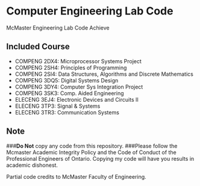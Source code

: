 # Computer Engineering Lab Code
McMaster Engineering Lab Code Achieve


## Included Course
- COMPENG 2DX4: Microprocessor Systems Project
- COMPENG 2SH4: Principles of Programming
- COMPENG 2SI4: Data Structures, Algorithms and Discrete Mathematics
- COMPENG 3DQ5: Digital Systems Design
- COMPENG 3DY4: Computer Sys Integration Project
- COMPENG 3SK3: Comp. Aided Engineering
- ELECENG 3EJ4: Electronic Devices and Circuits II
- ELECENG 3TP3: Signal & Systems
- ELECENG 3TR3: Communication Systems

## Note

###**Do Not** copy any code from this repository.
###Please follow the Mcmaster Academic Integrity Policy and the Code of Conduct of the Professional Engineers of Ontario.
Copying my code will have you results in academic dishonest. 

Partial code credits to McMaster Faculty of Engineering. 
